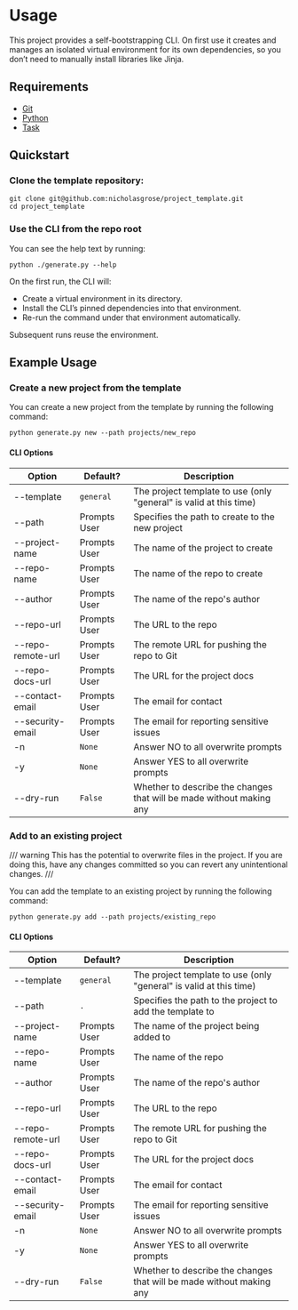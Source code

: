 # Usage

This project provides a self-bootstrapping CLI. On first use it creates and manages an isolated virtual environment for
its own dependencies, so you don’t need to manually install libraries like Jinja.

## Requirements

- [Git](https://git-scm.com)
- [Python](https://www.python.org)
- [Task](https://taskfile.dev)

## Quickstart

### Clone the template repository:

```shell
git clone git@github.com:nicholasgrose/project_template.git
cd project_template
```

### Use the CLI from the repo root

You can see the help text by running:

```shell
python ./generate.py --help
```

On the first run, the CLI will:

- Create a virtual environment in its directory.
- Install the CLI’s pinned dependencies into that environment.
- Re-run the command under that environment automatically.

Subsequent runs reuse the environment.

## Example Usage

### Create a new project from the template

You can create a new project from the template by running the following command:

```shell
python generate.py new --path projects/new_repo
```

#### CLI Options

| Option            | Default?     | Description                                                          |
|-------------------|--------------|----------------------------------------------------------------------|
| --template        | `general`    | The project template to use (only "general" is valid at this time)   |
| --path            | Prompts User | Specifies the path to create to the new project                      |
| --project-name    | Prompts User | The name of the project to create                                    |
| --repo-name       | Prompts User | The name of the repo to create                                       |
| --author          | Prompts User | The name of the repo's author                                        |
| --repo-url        | Prompts User | The URL to the repo                                                  |
| --repo-remote-url | Prompts User | The remote URL for pushing the repo to Git                           |
| --repo-docs-url   | Prompts User | The URL for the project docs                                         |
| --contact-email   | Prompts User | The email for contact                                                |
| --security-email  | Prompts User | The email for reporting sensitive issues                             |
| -n                | `None`       | Answer NO to all overwrite prompts                                   |
| -y                | `None`       | Answer YES to all overwrite prompts                                  |
| --dry-run         | `False`      | Whether to describe the changes that will be made without making any |

### Add to an existing project

/// warning
This has the potential to overwrite files in the project.
If you are doing this, have any changes committed so you can revert any unintentional changes.
///

You can add the template to an existing project by running the following command:

```shell
python generate.py add --path projects/existing_repo
```

#### CLI Options

| Option            | Default?     | Description                                                          |
|-------------------|--------------|----------------------------------------------------------------------|
| --template        | `general`    | The project template to use (only "general" is valid at this time)   |
| --path            | `.`          | Specifies the path to the project to add the template to             |
| --project-name    | Prompts User | The name of the project being added to                               |
| --repo-name       | Prompts User | The name of the repo                                                 |
| --author          | Prompts User | The name of the repo's author                                        |
| --repo-url        | Prompts User | The URL to the repo                                                  |
| --repo-remote-url | Prompts User | The remote URL for pushing the repo to Git                           |
| --repo-docs-url   | Prompts User | The URL for the project docs                                         |
| --contact-email   | Prompts User | The email for contact                                                |
| --security-email  | Prompts User | The email for reporting sensitive issues                             |
| -n                | `None`       | Answer NO to all overwrite prompts                                   |
| -y                | `None`       | Answer YES to all overwrite prompts                                  |
| --dry-run         | `False`      | Whether to describe the changes that will be made without making any |
